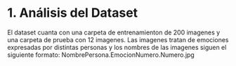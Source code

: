 # 1. Análisis del Dataset
El dataset cuanta con una carpeta de entrenamienton de 200 imagenes y una carpeta de prueba con 12 imagenes. Las imagenes tratan de emociones expresadas por distintas personas y los nombres de las imagenes siguen el siguiente formato: NombrePersona.EmocionNumero.Numero.jpg
